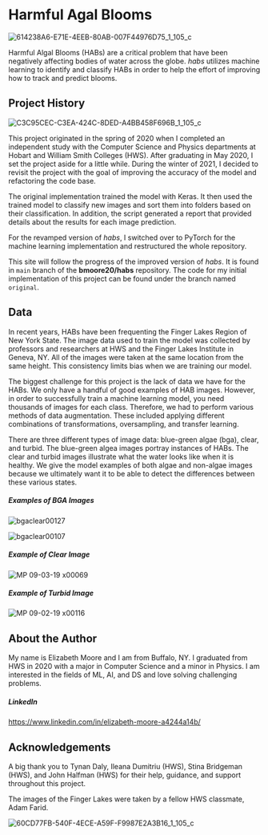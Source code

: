 # Harmful Agal Blooms

![614238A6-E71E-4EEB-80AB-007F44976D75_1_105_c](https://user-images.githubusercontent.com/67593919/128557794-7c31e948-bce0-41a5-8074-3f9affc13e34.jpeg)

Harmful Algal Blooms (HABs) are a critical problem that have been negatively affecting bodies of water across the globe. *habs* utilizes machine learning to identify and classify HABs in order to help the effort of improving how to track and predict blooms.

## Project History ## 

![C3C95CEC-C3EA-424C-8DED-A4BB458F696B_1_105_c](https://user-images.githubusercontent.com/67593919/128559955-8819a77b-0b4b-4476-9937-1a55c39914a6.jpeg)

This project originated in the spring of 2020 when I completed an independent study with the Computer Science and Physics departments at Hobart and William Smith Colleges (HWS). After graduating in May 2020, I set the project aside for a little while. During the winter of 2021, I decided to revisit the project with the goal of improving the accuracy of the model and refactoring the code base. 

The original implementation trained the model with Keras. It then used the trained model to classify new images and sort them into folders based on their classification. In addition, the script generated a report that provided details about the results for each image prediction. 

For the revamped version of *habs*, I switched over to PyTorch for the machine learning implementation and restructured the whole repository. 

This site will follow the progress of the improved version of *habs*. It is found in `main` branch of the **bmoore20/habs** repository. The code for my initial implementation of this project can be found under the branch named `original`.

## Data ##

In recent years, HABs have been frequenting the Finger Lakes Region of New York State. The image data used to train the model was collected by professors and researchers at HWS and the Finger Lakes Institute in Geneva, NY. All of the images were taken at the same location from the same height. This consistency limits bias when we are training our model.

The biggest challenge for this project is the lack of data we have for the HABs. We only have a handful of good examples of HAB images. However, in order to successfully train a machine learning model, you need thousands of images for each class. Therefore, we had to perform various methods of data augmentation. These included applying different combinations of transformations, oversampling, and transfer learning. 

There are three different types of image data: blue-green algae (bga), clear, and turbid. The blue-green algea images portray instances of HABs. The clear and turbid images illustrate what the water looks like when it is healthy. We give the model examples of both algae and non-algae images because we ultimately want it to be able to detect the differences between these various states. 

##### Examples of BGA Images #####
![bgaclear00127](https://user-images.githubusercontent.com/67593919/128363237-0c73c731-466c-4dba-b221-4a204c0f7159.jpg)

![bgaclear00107](https://user-images.githubusercontent.com/67593919/128558098-0549a9b7-3bfb-4c15-989e-dfbd64478275.jpg)

##### Example of Clear Image #####
![MP 09-03-19 x00069](https://user-images.githubusercontent.com/67593919/128557501-fb0e915a-8855-4018-9cfc-a0f7f4443040.jpg)

##### Example of Turbid Image #####
![MP 09-02-19 x00116](https://user-images.githubusercontent.com/67593919/128557709-4dfa6f1f-1e63-44e1-acb9-dbbc7d92f4df.jpg)

## About the Author ##

My name is Elizabeth Moore and I am from Buffalo, NY. I graduated from HWS in 2020 with a major in Computer Science and a minor in Physics. I am interested in the fields of ML, AI, and DS and love solving challenging problems. 

##### LinkedIn ##### 
https://www.linkedin.com/in/elizabeth-moore-a4244a14b/

## Acknowledgements ##

A big thank you to Tynan Daly, Ileana Dumitriu (HWS), Stina Bridgeman (HWS), and John Halfman (HWS) for their help, guidance, and support throughout this project. 

The images of the Finger Lakes were taken by a fellow HWS classmate, Adam Farid. 

![60CD77FB-540F-4ECE-A59F-F9987E2A3B16_1_105_c](https://user-images.githubusercontent.com/67593919/128569040-8ba150be-f642-4d61-b9f9-025ca5f80097.jpeg)

